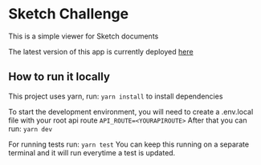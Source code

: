 # Sketch Challenge

This is a simple viewer for Sketch documents

The latest version of this app is currently deployed [here](https://sketch-challenge.vercel.app/)

## How to run it locally

This project uses yarn, run:
`yarn install` to install dependencies

To start the development environment, you will need to create a .env.local file
with your root api route `API_ROUTE=<YOURAPIROUTE>`
After that you can run:
`yarn dev`

For running tests run:
`yarn test`
You can keep this running on a separate terminal and it will run everytime a test is updated.
